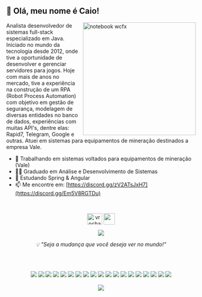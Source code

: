 ## 👋 Olá, meu nome é Caio!

<img src="https://github.com/rochacaiov/rochacaiov/assets/61987511/aebde992-f134-4412-b42c-a795792a7fc9" min-width="300px" max-width="300px" width="300px" align="right" alt="notebook wcfx">


Analista desenvolvedor de sistemas full-stack especializado em Java. Iniciado no mundo da tecnologia desde 2012, onde tive a oportunidade de desenvolver e gerenciar servidores para jogos. Hoje com mais de anos no mercado, tive a experiência na construção de um RPA (Robot Process Automation) com objetivo em gestão de segurança, modelagem de diversas entidades no banco de dados, experiências com muitas API's, dentre elas: Rapid7, Telegram, Google e outras. Atuei em sistemas para equipamentos de mineração destinados a empresa Vale.

- 🔭 Trabalhando em sistemas voltados para equipamentos de mineração (Vale)
- 👨‍🎓 Graduado em Análise e Desenvolvimento de Sistemas
- 🌱 Estudando Spring & Angular
- 📫 Me encontre em: [https://discord.gg/zV2ATsJxH7](https://discord.gg/Em5V8RGTDu)

<!--
**vrochacaio/vrochacaio** is a ✨ _special_ ✨ repository because its `README.md` (this file) appears on your GitHub profile.

Here are some ideas to get you started:

- 🔭 I’m currently working on ...
- 🌱 I’m currently learning ...
- 👯 I’m looking to collaborate on ...
- 🤔 I’m looking for help with ...

- 📫 How to reach me: ...
- 😄 Pronouns: ...
- ⚡ Fun fact: ...
-->

<div>
  </br>
  <p align="center">
  <a href="https://linkedin.com/in/vrochacaio" target="blank"><img align="center" src="https://raw.githubusercontent.com/rahuldkjain/github-profile-readme-generator/master/src/images/icons/Social/linked-in-alt.svg" alt="vrochacaio" height="30" width="40"/></a>
  <a href="mailto:vrocha.caio98@gmail.com"><img align="center" src="https://imgur.com/WPgAIiz.png" height="30" width="30"/></a>
</div>
 
<div>
  <p align="center">
  <img align="center" src="https://github-readme-stats.vercel.app/api/top-langs/?username=rochacaiov&exclude_repo=vrochacaio&hide_title=true&theme=gotham"/>
</div>

<p align="center"><em>💡 "Seja a mudança que você deseja ver no mundo!"</em>
  
<div>
  </br>
  </br>
    <p align="center">
    <img src="https://img.shields.io/badge/HTML5-E34F26?style=for-the-badge&logo=html5&logoColor=white">
    <img src="https://img.shields.io/badge/CSS3-1572B6?style=for-the-badge&logo=css3&logoColor=white">
    <img src="https://img.shields.io/badge/javascript-%23323330.svg?style=for-the-badge&logo=javascript&logoColor=%23F7DF1E">
    <img src="https://img.shields.io/badge/angular.js-%23E23237.svg?style=for-the-badge&logo=angularjs&logoColor=white">
    <img src="https://img.shields.io/badge/json-5E5C5C?style=for-the-badge&logo=json&logoColor=white">
    <img src="https://img.shields.io/badge/c-%2300599C.svg?style=for-the-badge&logo=c&logoColor=white">
    <img src="https://img.shields.io/badge/Java-ED8B00?style=for-the-badge&logo=java&logoColor=white">
    <img src="https://img.shields.io/badge/Kotlin-0095D5?&style=for-the-badge&logo=kotlin&logoColor=white">
    <img src="https://img.shields.io/badge/Spring-6DB33F?style=for-the-badge&logo=spring&logoColor=white">
    <img src="https://img.shields.io/badge/mysql-316192.svg?style=for-the-badge&logo=mysql&logoColor=white">
    <img src="https://img.shields.io/badge/PostgreSQL-316192?style=for-the-badge&logo=postgresql&logoColor=white">
    <img src="https://img.shields.io/badge/firebase-ffca28?style=for-the-badge&logo=firebase&logoColor=black">
    <img src="https://img.shields.io/badge/Linux-FCC624?style=for-the-badge&logo=linux&logoColor=black">
    <img src="https://img.shields.io/badge/shell_script-%23121011.svg?style=for-the-badge&logo=gnu-bash&logoColor=white">
    <img src="https://img.shields.io/badge/PowerShell-%235391FE.svg?style=for-the-badge&logo=powershell&logoColor=white">
    <img src="https://img.shields.io/badge/Docker-2CA5E0?style=for-the-badge&logo=docker&logoColor=white">
    <img src="https://img.shields.io/badge/Google_Cloud-4285F4?style=for-the-badge&logo=google-cloud&logoColor=white">
    <img src="https://img.shields.io/badge/Digital_Ocean-0080FF?style=for-the-badge&logo=DigitalOcean&logoColor=white">
    <img src="https://img.shields.io/badge/ovh-%23123F6D.svg?style=for-the-badge&logo=ovh&logoColor=#123F6D">
  </br>
  </br>
  <img src="https://komarev.com/ghpvc/?username=vrochacaio&color=blueviolet">
</div>
